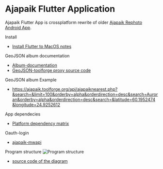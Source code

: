 # Ajapaik Flutter Application

Ajapaik Flutter App is crossplatform rewrite of older [Ajapaik Rephoto Android App](https://github.com/Ajapaik/ajapaik-android-app).

Install
* [Install Flutter to MacOS notes](https://github.com/Ajapaik/ajapaik_flutter_app/wiki/Mac_OS_notes)

GeoJSON album documentation
* [Album-documentation](https://github.com/Ajapaik/ajapaik_flutter_app/wiki/Album-documentation)
* [GeoJSON-toolforge proxy source code](https://github.com/Ajapaik/ajapaik-toolforge)

GeoJSON album Example
* https://ajapaik.toolforge.org/api/ajapaiknearest.php?&search=&limit=100&orderby=alpha&orderdirection=desc&search=Auroran&orderby=alpha&orderdirection=desc&search=&latitude=60.1952474&longitude=24.9252612


App dependecies
* [Platform dependency matrix](https://github.com/Ajapaik/ajapaik_flutter_app/wiki/Platform-dependency-matrix)

Oauth-login
* [ajapaik-mwapi](https://github.com/Ajapaik/ajapaik-mwapi)


Program structure
![Program structure](https://upload.wikimedia.org/wikipedia/commons/e/e6/Ajapaik_flutter_app_structure_2022-07-24.svg)
* [source code of the diagram](https://github.com/Ajapaik/ajapaik_flutter_app/wiki/Ajapaik-flutter-app-diagram)
